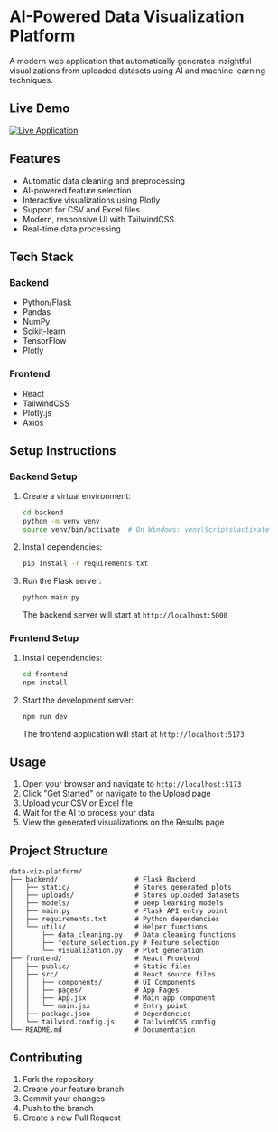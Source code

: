 
# AI-Powered Data Visualization Platform

A modern web application that automatically generates insightful visualizations from uploaded datasets using AI and machine learning techniques.

## Live Demo

[![Live Application](https://img.shields.io/badge/Live%20Application-Click%20Here-brightgreen)](https://data-visualization-platform.vercel.app/)

## Features

- Automatic data cleaning and preprocessing
- AI-powered feature selection
- Interactive visualizations using Plotly
- Support for CSV and Excel files
- Modern, responsive UI with TailwindCSS
- Real-time data processing

## Tech Stack

### Backend

- Python/Flask
- Pandas
- NumPy
- Scikit-learn
- TensorFlow
- Plotly

### Frontend

- React
- TailwindCSS
- Plotly.js
- Axios

## Setup Instructions

### Backend Setup

1. Create a virtual environment:

   ```bash
   cd backend
   python -m venv venv
   source venv/bin/activate  # On Windows: venv\Scripts\activate
   ```

2. Install dependencies:

   ```bash
   pip install -r requirements.txt
   ```

3. Run the Flask server:

   ```bash
   python main.py
   ```

   The backend server will start at `http://localhost:5000`

### Frontend Setup

1. Install dependencies:

   ```bash
   cd frontend
   npm install
   ```

2. Start the development server:

   ```bash
   npm run dev
   ```

   The frontend application will start at `http://localhost:5173`

## Usage

1. Open your browser and navigate to `http://localhost:5173`
2. Click "Get Started" or navigate to the Upload page
3. Upload your CSV or Excel file
4. Wait for the AI to process your data
5. View the generated visualizations on the Results page

## Project Structure

```
data-viz-platform/
├── backend/                   # Flask Backend
│   ├── static/                # Stores generated plots
│   ├── uploads/               # Stores uploaded datasets
│   ├── models/                # Deep learning models
│   ├── main.py                # Flask API entry point
│   ├── requirements.txt       # Python dependencies
│   └── utils/                 # Helper functions
│       ├── data_cleaning.py   # Data cleaning functions
│       ├── feature_selection.py # Feature selection
│       └── visualization.py   # Plot generation
├── frontend/                  # React Frontend
│   ├── public/                # Static files
│   ├── src/                   # React source files
│   │   ├── components/        # UI Components
│   │   ├── pages/             # App Pages
│   │   ├── App.jsx            # Main app component
│   │   └── main.jsx           # Entry point
│   ├── package.json           # Dependencies
│   └── tailwind.config.js     # TailwindCSS config
└── README.md                  # Documentation
```

## Contributing

1. Fork the repository
2. Create your feature branch
3. Commit your changes
4. Push to the branch
5. Create a new Pull Request
